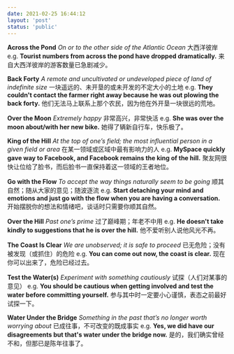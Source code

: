 ```yaml
---
date: 2021-02-25 16:44:12
layout: 'post'
status: 'public'
---
```


**Across the Pond**
 *On or to the other side of the Atlantic Ocean*
大西洋彼岸
e.g.
 **Tourist numbers from across the pond have dropped dramatically.**
 来自大西洋彼岸的游客数量已急剧减少。

**Back Forty**
 *A remote and uncultivated or undeveloped piece of land of indefinite size* 
一块遥远的、未开垦的或未开发的不定大小的土地
e.g.
 **They couldn't contact the farmer right away because he was out plowing the back forty.** 
 他们无法马上联系上那个农民，因为他在外开垦一块很远的荒地。

**Over the Moon**
 *Extremely happy* 
非常高兴，非常快活
e.g.
 **She was over the moon about/with her new bike.** 
 她得了辆新自行车，快乐极了。

**King of the Hill**
 *At the top of one’s field; the most influential person in a given field or area* 
在某一领域或区域中最有影响力的人
e.g.
 **MySpace quickly gave way to Facebook, and Facebook remains the king of the hill.** 
 聚友网很快让位给了脸书，而后脸书一直保持着这一领域的王者地位。

**Go with the Flow**
 *To accept the way things naturally seem to be going* 
顺其自然；随从大家的意见；随波逐流
e.g.
 **Start detaching your mind and emotions and just go with the flow when you are having a conversation.** 
 开始摆脱你的想法和情绪吧，谈话时只需要你顺其自然。

**Over the Hill**
 *Past one’s prime* 
过了巅峰期；年老不中用
e.g.
 **He doesn't take kindly to suggestions that he is over the hill.** 
 他不爱听别人说他风光不再。

**The Coast Is Clear**
 *We are unobserved; it is safe to proceed* 
已无危险；没有被发现（或抓住）的危险
e.g.
 **You can come out now, the coast is clear.** 
 现在你可以出来了，危险已经过去。

**Test the Water(s)**
 *Experiment with something cautiously* 
试探（人们对某事的意见）
e.g.
 **You should be cautious when getting involved and test the water before committing yourself.** 
 参与其中时一定要小心谨慎，表态之前最好试探一下。

**Water Under the Bridge**
 *Something in the past that’s no longer worth worrying about* 
已成往事，不可改变的既成事实
e.g.
 **Yes, we did have our disagreements but that's water under the bridge now.** 
 是的，我们确实曾经不和，但那已是陈年往事了。